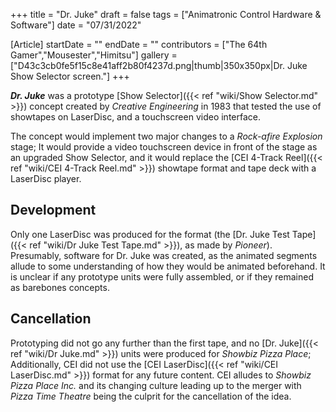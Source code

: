 +++
title = "Dr. Juke"
draft = false
tags = ["Animatronic Control Hardware & Software"]
date = "07/31/2022"

[Article]
startDate = ""
endDate = ""
contributors = ["The 64th Gamer","Mousester","Himitsu"]
gallery = ["D43c3cb0fe5f15c8e41aff2b80f4237d.png|thumb|350x350px|Dr. Juke Show Selector screen."]
+++

<b><i>Dr. Juke</b></i> was a prototype [Show Selector]({{< ref "wiki/Show Selector.md" >}}) concept created by <i>Creative Engineering</i> in 1983 that tested the use of showtapes on LaserDisc, and a touchscreen video interface.

The concept would implement two major changes to a <i>Rock-afire Explosion</i> stage; It would provide a video touchscreen device in front of the stage as an upgraded Show Selector, and it would replace the [CEI 4-Track Reel]({{< ref "wiki/CEI 4-Track Reel.md" >}}) showtape format and tape deck with a LaserDisc player.

<h2> Development </h2>
Only one LaserDisc was produced for the format (the [Dr. Juke Test Tape]({{< ref "wiki/Dr Juke Test Tape.md" >}}), as made by <i>Pioneer</i>). Presumably, software for Dr. Juke was created, as the animated segments allude to some understanding of how they would be animated beforehand. It is unclear if any prototype units were fully assembled, or if they remained as barebones concepts.

<h2> Cancellation </h2>
Prototyping did not go any further than the first tape, and no [Dr. Juke]({{< ref "wiki/Dr Juke.md" >}}) units were produced for <i>Showbiz Pizza Place</i>; Additionally, CEI did not use the [CEI LaserDisc]({{< ref "wiki/CEI LaserDisc.md" >}}) format for any future content. CEI alludes to <i>Showbiz Pizza Place Inc.</i> and its changing culture leading up to the merger with <i>Pizza Time Theatre</i> being the culprit for the cancellation of the idea.